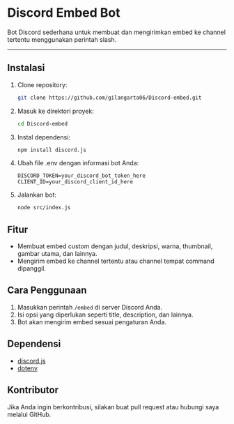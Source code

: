 # Discord Embed Bot

Bot Discord sederhana untuk membuat dan mengirimkan embed ke channel tertentu menggunakan perintah slash.

---

## Instalasi

1. Clone repository:
    ```sh
    git clone https://github.com/gilangarta06/Discord-embed.git
    ```

2. Masuk ke direktori proyek:
    ```sh
    cd Discord-embed
    ```

3. Instal dependensi:
    ```sh
    npm install discord.js
    ```

4. Ubah file .env dengan informasi bot Anda:
    ```env
    DISCORD_TOKEN=your_discord_bot_token_here
    CLIENT_ID=your_discord_client_id_here
    ```

5. Jalankan bot:
    ```sh
    node src/index.js
    ```

## Fitur

- Membuat embed custom dengan judul, deskripsi, warna, thumbnail, gambar utama, dan lainnya.
- Mengirim embed ke channel tertentu atau channel tempat command dipanggil.

## Cara Penggunaan

1. Masukkan perintah `/embed` di server Discord Anda.
2. Isi opsi yang diperlukan seperti title, description, dan lainnya.
3. Bot akan mengirim embed sesuai pengaturan Anda.

## Dependensi

- [discord.js](https://discord.js.org/)
- [dotenv](https://www.npmjs.com/package/dotenv)

## Kontributor

Jika Anda ingin berkontribusi, silakan buat pull request atau hubungi saya melalui GitHub.

